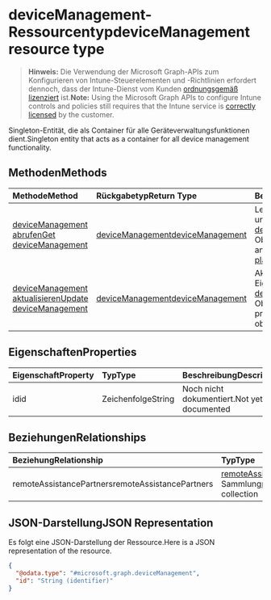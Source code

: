 # <a name="devicemanagement-resource-type"></a><span data-ttu-id="04371-101">deviceManagement-Ressourcentyp</span><span class="sxs-lookup"><span data-stu-id="04371-101">deviceManagement resource type</span></span>

> <span data-ttu-id="04371-102">**Hinweis:** Die Verwendung der Microsoft Graph-APIs zum Konfigurieren von Intune-Steuerelementen und -Richtlinien erfordert dennoch, dass der Intune-Dienst vom Kunden [ordnungsgemäß lizenziert](https://go.microsoft.com/fwlink/?linkid=839381) ist.</span><span class="sxs-lookup"><span data-stu-id="04371-102">**Note:** Using the Microsoft Graph APIs to configure Intune controls and policies still requires that the Intune service is [correctly licensed](https://go.microsoft.com/fwlink/?linkid=839381) by the customer.</span></span>

<span data-ttu-id="04371-103">Singleton-Entität, die als Container für alle Geräteverwaltungsfunktionen dient.</span><span class="sxs-lookup"><span data-stu-id="04371-103">Singleton entity that acts as a container for all device management functionality.</span></span>
## <a name="methods"></a><span data-ttu-id="04371-104">Methoden</span><span class="sxs-lookup"><span data-stu-id="04371-104">Methods</span></span>
|<span data-ttu-id="04371-105">Methode</span><span class="sxs-lookup"><span data-stu-id="04371-105">Method</span></span>|<span data-ttu-id="04371-106">Rückgabetyp</span><span class="sxs-lookup"><span data-stu-id="04371-106">Return Type</span></span>|<span data-ttu-id="04371-107">Beschreibung</span><span class="sxs-lookup"><span data-stu-id="04371-107">Description</span></span>|
|:---|:---|:---|
|[<span data-ttu-id="04371-108">deviceManagement abrufen</span><span class="sxs-lookup"><span data-stu-id="04371-108">Get deviceManagement</span></span>](../api/intune_remoteassistance_devicemanagement_get.md)|[<span data-ttu-id="04371-109">deviceManagement</span><span class="sxs-lookup"><span data-stu-id="04371-109">deviceManagement</span></span>](../resources/intune_remoteassistance_devicemanagement.md)|<span data-ttu-id="04371-110">Lesen von Eigenschaften und Beziehungen des [deviceManagement](../resources/intune_remoteassistance_devicemanagement.md)-Objekts.</span><span class="sxs-lookup"><span data-stu-id="04371-110">Read properties and relationships of [plannerTaskDetails](../resources/intune_remoteassistance_devicemanagement.md) object.</span></span>|
|[<span data-ttu-id="04371-111">deviceManagement aktualisieren</span><span class="sxs-lookup"><span data-stu-id="04371-111">Update deviceManagement</span></span>](../api/intune_remoteassistance_devicemanagement_update.md)|[<span data-ttu-id="04371-112">deviceManagement</span><span class="sxs-lookup"><span data-stu-id="04371-112">deviceManagement</span></span>](../resources/intune_remoteassistance_devicemanagement.md)|<span data-ttu-id="04371-113">Aktualisieren der Eigenschaften eines [deviceManagement](../resources/intune_remoteassistance_devicemanagement.md)-Objekts.</span><span class="sxs-lookup"><span data-stu-id="04371-113">Update the properties of a [calendar](../resources/intune_remoteassistance_devicemanagement.md) object.</span></span>|

## <a name="properties"></a><span data-ttu-id="04371-114">Eigenschaften</span><span class="sxs-lookup"><span data-stu-id="04371-114">Properties</span></span>
|<span data-ttu-id="04371-115">Eigenschaft</span><span class="sxs-lookup"><span data-stu-id="04371-115">Property</span></span>|<span data-ttu-id="04371-116">Typ</span><span class="sxs-lookup"><span data-stu-id="04371-116">Type</span></span>|<span data-ttu-id="04371-117">Beschreibung</span><span class="sxs-lookup"><span data-stu-id="04371-117">Description</span></span>|
|:---|:---|:---|
|<span data-ttu-id="04371-118">id</span><span class="sxs-lookup"><span data-stu-id="04371-118">id</span></span>|<span data-ttu-id="04371-119">Zeichenfolge</span><span class="sxs-lookup"><span data-stu-id="04371-119">String</span></span>|<span data-ttu-id="04371-120">Noch nicht dokumentiert.</span><span class="sxs-lookup"><span data-stu-id="04371-120">Not yet documented</span></span>|

## <a name="relationships"></a><span data-ttu-id="04371-121">Beziehungen</span><span class="sxs-lookup"><span data-stu-id="04371-121">Relationships</span></span>
|<span data-ttu-id="04371-122">Beziehung</span><span class="sxs-lookup"><span data-stu-id="04371-122">Relationship</span></span>|<span data-ttu-id="04371-123">Typ</span><span class="sxs-lookup"><span data-stu-id="04371-123">Type</span></span>|<span data-ttu-id="04371-124">Beschreibung</span><span class="sxs-lookup"><span data-stu-id="04371-124">Description</span></span>|
|:---|:---|:---|
|<span data-ttu-id="04371-125">remoteAssistancePartners</span><span class="sxs-lookup"><span data-stu-id="04371-125">remoteAssistancePartners</span></span>|<span data-ttu-id="04371-126">[remoteAssistancePartner](../resources/intune_remoteassistance_remoteassistancepartner.md)-Sammlung</span><span class="sxs-lookup"><span data-stu-id="04371-126">[remoteAssistancePartner](../resources/intune_remoteassistance_remoteassistancepartner.md) collection</span></span>|<span data-ttu-id="04371-127">Die Partner für die Remoteunterstützung.</span><span class="sxs-lookup"><span data-stu-id="04371-127">The remote assist partners.</span></span>|

## <a name="json-representation"></a><span data-ttu-id="04371-128">JSON-Darstellung</span><span class="sxs-lookup"><span data-stu-id="04371-128">JSON Representation</span></span>
<span data-ttu-id="04371-129">Es folgt eine JSON-Darstellung der Ressource.</span><span class="sxs-lookup"><span data-stu-id="04371-129">Here is a JSON representation of the resource.</span></span>
<!-- {
  "blockType": "resource",
  "keyProperty": "id",
  "@odata.type": "microsoft.graph.deviceManagement"
}
-->
``` json
{
  "@odata.type": "#microsoft.graph.deviceManagement",
  "id": "String (identifier)"
}
```



